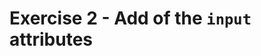 # Exercise 2 - Add of the `input` attributes

<!-- Each `input` and `label` elements should have some of the following attributes

- `id`
- `required`
- `type`
- `for`
- `value`

This should not change how your form renders, but will help immensely once we start the JS part for the workshop. -->
